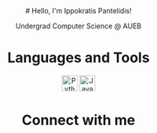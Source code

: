 <div align="center">
# Hello, I'm Ippokratis Pantelidis!

Undergrad Computer Science @ AUEB



# Languages and Tools

[<img src="https://i0.wp.com/tinkercademy.com/wp-content/uploads/2018/04/python-icon.png?ssl=1" alt="Python" height="32">](https://www.python.org/)
[<img src="[https://i.imgur.com/nRn6TfX.png](https://www.bing.com/images/search?view=detailV2&ccid=dOlD2CRS&id=2514AE3A3E7AF7801A72A37EFCEE22A2033C6A40&thid=OIP.dOlD2CRS-B9qC7C1GsZ4XQHaHa&mediaurl=https%3a%2f%2fclasses.engineering.wustl.edu%2fcse231%2fcore%2fimages%2f2%2f26%2fJava.png&cdnurl=https%3a%2f%2fth.bing.com%2fth%2fid%2fR.74e943d82452f81f6a0bb0b51ac6785d%3frik%3dQGo8A6Ii7vx%252bow%26pid%3dImgRaw%26r%3d0&exph=512&expw=512&q=java+png&simid=607998444285659833&FORM=IRPRST&ck=D4B56079CD4AC2BCEE9753E099347650&selectedIndex=4&ajaxhist=0&ajaxserp=0)https://www.bing.com/images/search?view=detailV2&ccid=dOlD2CRS&id=2514AE3A3E7AF7801A72A37EFCEE22A2033C6A40&thid=OIP.dOlD2CRS-B9qC7C1GsZ4XQHaHa&mediaurl=https%3a%2f%2fclasses.engineering.wustl.edu%2fcse231%2fcore%2fimages%2f2%2f26%2fJava.png&cdnurl=https%3a%2f%2fth.bing.com%2fth%2fid%2fR.74e943d82452f81f6a0bb0b51ac6785d%3frik%3dQGo8A6Ii7vx%252bow%26pid%3dImgRaw%26r%3d0&exph=512&expw=512&q=java+png&simid=607998444285659833&FORM=IRPRST&ck=D4B56079CD4AC2BCEE9753E099347650&selectedIndex=4&ajaxhist=0&ajaxserp=0" alt="Java" height="32">](https://www.java.com/)

# Connect with me

</div>
